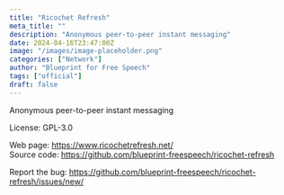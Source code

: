 ```yaml
---
title: "Ricochet Refresh"
meta_title: ""
description: "Anonymous peer-to-peer instant messaging"
date: 2024-04-16T23:47:00Z
image: "/images/image-placeholder.png"
categories: ["Network"]
author: "Blueprint for Free Speech"
tags: ["official"]
draft: false
---
```


Anonymous peer-to-peer instant messaging

License: GPL-3.0

Web page: https://www.ricochetrefresh.net/  
Source code: https://github.com/blueprint-freespeech/ricochet-refresh


Report the bug: https://github.com/blueprint-freespeech/ricochet-refresh/issues/new/  

